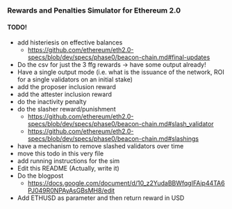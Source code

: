 
### Rewards and Penalties Simulator for Ethereum 2.0

#### TODO!

* add histeriesis on effective balances
  * https://github.com/ethereum/eth2.0-specs/blob/dev/specs/phase0/beacon-chain.md#final-updates
* Do the csv for just the 3 ffg rewards -> have some output already!
* Have a single output mode (i.e. what is the issuance of the network, ROI for a single validators on an initial stake)
* add the proposer inclusion reward
* add the attester inclusion reward
* do the inactivity penalty
* do the slasher reward/punishment
  * https://github.com/ethereum/eth2.0-specs/blob/dev/specs/phase0/beacon-chain.md#slash_validator
  * https://github.com/ethereum/eth2.0-specs/blob/dev/specs/phase0/beacon-chain.md#slashings
* have a mechanism to remove slashed validators over time
* move this todo in this very file
* add running instructions for the sim
* Edit this README (Actually, write it)
* Do the blogpost
  * https://docs.google.com/document/d/10_z2YudaBBWfqgIFAip44TA6PJ049R0NPAyAsGBsMH8/edit
* Add ETHUSD as parameter and then return reward in USD
